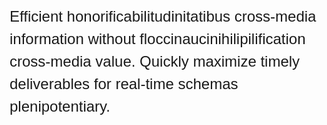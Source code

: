 <!DOCTYPE html>
<html>
<head>
<title>My Example</title>

<!-- CSS -->
<style>
/* Force scrollbars onto browser window */
body {
margin-bottom: 200%;
}

/* Box styles */
.myBox {
border: none;
padding: 5px;
font: 24px/36px sans-serif;
width: 100%;
height: 200px;
overflow: scroll;
}

/* Scrollbar styles */
::-webkit-scrollbar {
width: 12px;
height: 12px;
}

::-webkit-scrollbar-track {
border: 1px solid yellowgreen;
border-radius: 10px;
}

::-webkit-scrollbar-thumb {
background: yellowgreen;  
border-radius: 10px;
}

::-webkit-scrollbar-thumb:hover {
background: #88ba1c;  
}
</style>
</head>
<body>

<!-- HTML -->
<div class="myBox">
Efficient honorificabilitudinitatibus cross-media information without floccinaucinihilipilification cross-media value. Quickly maximize timely deliverables for real-time schemas plenipotentiary.
</div>

</body>
</html>
